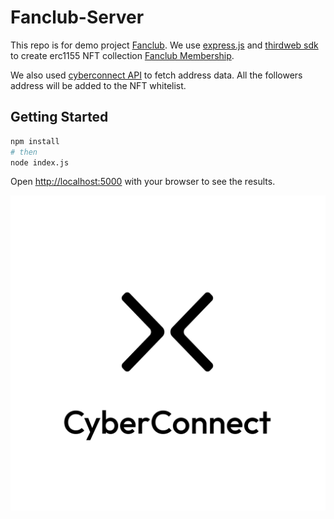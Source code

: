 # Fanclub-Server

This repo is for demo project [Fanclub](https://github.com/BruceWangyq/Fanclub-demo). We use [express.js](https://expressjs.com/) and [thirdweb sdk](https://thirdweb.com/) to create erc1155 NFT collection [Fanclub Membership](https://testnets.opensea.io/collection/fanclub-membership-v2).

We also used [cyberconnect API](https://api.cybertino.io/connect/graphiql) to fetch address data. All the followers address will be added to the NFT whitelist.

## Getting Started

```bash
npm install
# then
node index.js
```

Open [http://localhost:5000](http://localhost:5000) with your browser to see the results.

![Cyberconnect](/assets//cyberconnect.png)
